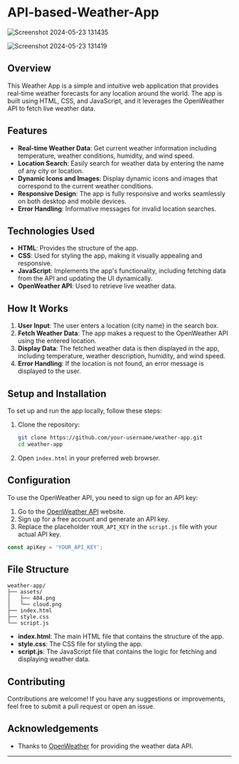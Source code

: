 # API-based-Weather-App

![Screenshot 2024-05-23 131435](https://github.com/divya-gadekar28/API-based-Weather-App/assets/116143709/9ed3407c-820b-44e7-828b-603301e966b8)

![Screenshot 2024-05-23 131419](https://github.com/divya-gadekar28/API-based-Weather-App/assets/116143709/a956e23a-ee4f-43c2-91b2-3d3923e8c09a)



## Overview
This Weather App is a simple and intuitive web application that provides real-time weather forecasts for any location around the world. The app is built using HTML, CSS, and JavaScript, and it leverages the OpenWeather API to fetch live weather data.

## Features
- **Real-time Weather Data**: Get current weather information including temperature, weather conditions, humidity, and wind speed.
- **Location Search**: Easily search for weather data by entering the name of any city or location.
- **Dynamic Icons and Images**: Display dynamic icons and images that correspond to the current weather conditions.
- **Responsive Design**: The app is fully responsive and works seamlessly on both desktop and mobile devices.
- **Error Handling**: Informative messages for invalid location searches.

## Technologies Used
- **HTML**: Provides the structure of the app.
- **CSS**: Used for styling the app, making it visually appealing and responsive.
- **JavaScript**: Implements the app's functionality, including fetching data from the API and updating the UI dynamically.
- **OpenWeather API**: Used to retrieve live weather data.

## How It Works
1. **User Input**: The user enters a location (city name) in the search box.
2. **Fetch Weather Data**: The app makes a request to the OpenWeather API using the entered location.
3. **Display Data**: The fetched weather data is then displayed in the app, including temperature, weather description, humidity, and wind speed.
4. **Error Handling**: If the location is not found, an error message is displayed to the user.

## Setup and Installation
To set up and run the app locally, follow these steps:

1. Clone the repository:
   ```bash
   git clone https://github.com/your-username/weather-app.git
   cd weather-app
   ```

2. Open `index.html` in your preferred web browser.

## Configuration
To use the OpenWeather API, you need to sign up for an API key:

1. Go to the [OpenWeather API](https://openweathermap.org/api) website.
2. Sign up for a free account and generate an API key.
3. Replace the placeholder `YOUR_API_KEY` in the `script.js` file with your actual API key.

```javascript
const apiKey = 'YOUR_API_KEY';
```

## File Structure
```plaintext
weather-app/
├── assets/
│   ├── 404.png
│   └── cloud.png
├── index.html
├── style.css
└── script.js
```

- **index.html**: The main HTML file that contains the structure of the app.
- **style.css**: The CSS file for styling the app.
- **script.js**: The JavaScript file that contains the logic for fetching and displaying weather data.

## Contributing
Contributions are welcome! If you have any suggestions or improvements, feel free to submit a pull request or open an issue.

## Acknowledgements
- Thanks to [OpenWeather](https://openweathermap.org/) for providing the weather data API.

---

